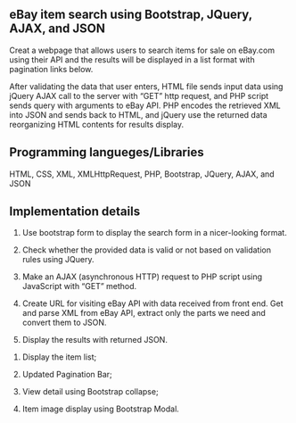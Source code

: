 ## eBay item search using Bootstrap, JQuery, AJAX, and JSON

Creat a webpage that allows users to search items for sale on eBay.com using their API and the results will be displayed in a list format with pagination links below.

After validating the data that user enters, HTML file sends input data using jQuery AJAX call to the server with “GET” http request, and PHP script sends query with arguments to eBay API.
PHP encodes the retrieved XML into JSON and sends back to HTML, and jQuery use the returned data reorganizing HTML contents for results display.
## Programming langueges/Libraries

HTML, CSS, XML, XMLHttpRequest, PHP, Bootstrap, JQuery, AJAX, and JSON

## Implementation details

1.	Use bootstrap form to display the search form in a nicer-looking format.

2.	Check whether the provided data is valid or not based on validation rules using JQuery.

3.	Make an AJAX (asynchronous HTTP) request to PHP script using JavaScript with “GET” method.

4.	Create URL for visiting eBay API with data received from front end. Get and parse XML from eBay API, extract only the parts we need and convert them to JSON.

5.	Display the results with returned JSON.

  1)	Display the item list;
  
  2)	Updated Pagination Bar; 
  
  3)	View detail using Bootstrap collapse;
  
  4)  Item image display using Bootstrap Modal.
